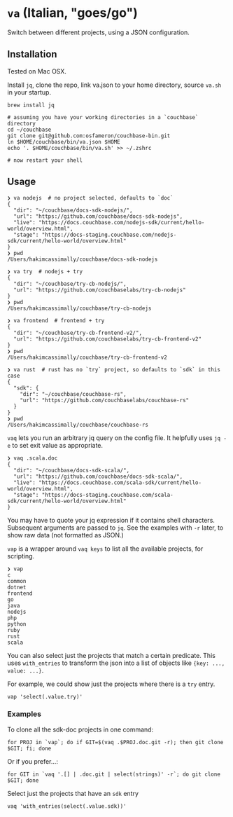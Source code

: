 # `va` (Italian, "goes/go")

Switch between different projects, using a JSON configuration.

## Installation

Tested on Mac OSX.

Install `jq`, clone the repo, link va.json to your home directory, source `va.sh` in your startup.

	brew install jq

	# assuming you have your working directories in a `couchbase` directory
	cd ~/couchbase
	git clone git@github.com:osfameron/couchbase-bin.git
	ln $HOME/couchbase/bin/va.json $HOME
	echo '. $HOME/couchbase/bin/va.sh' >> ~/.zshrc

	# now restart your shell

## Usage

	❯ va nodejs  # no project selected, defaults to `doc`
	{
	  "dir": "~/couchbase/docs-sdk-nodejs/",
	  "url": "https://github.com/couchbase/docs-sdk-nodejs",
	  "live": "https://docs.couchbase.com/nodejs-sdk/current/hello-world/overview.html",
	  "stage": "https://docs-staging.couchbase.com/nodejs-sdk/current/hello-world/overview.html"
	}
	❯ pwd
	/Users/hakimcassimally/couchbase/docs-sdk-nodejs

	❯ va try  # nodejs + try
	{
	  "dir": "~/couchbase/try-cb-nodejs/",
	  "url": "https://github.com/couchbaselabs/try-cb-nodejs"
	}
	❯ pwd
	/Users/hakimcassimally/couchbase/try-cb-nodejs

	❯ va frontend  # frontend + try
	{
	  "dir": "~/couchbase/try-cb-frontend-v2/",
	  "url": "https://github.com/couchbaselabs/try-cb-frontend-v2"
	}
	❯ pwd
	/Users/hakimcassimally/couchbase/try-cb-frontend-v2

	❯ va rust  # rust has no `try` project, so defaults to `sdk` in this case
	{
	  "sdk": {
	    "dir": "~/couchbase/couchbase-rs",
	    "url": "https://github.com/couchbaselabs/couchbase-rs"
	  }
	}
	❯ pwd
	/Users/hakimcassimally/couchbase/couchbase-rs

`vaq` lets you run an arbitrary jq query on the config file.
It helpfully uses `jq -e` to set exit value as appropriate.

	❯ vaq .scala.doc
	{
	  "dir": "~/couchbase/docs-sdk-scala/",
	  "url": "https://github.com/couchbase/docs-sdk-scala/",
	  "live": "https://docs.couchbase.com/scala-sdk/current/hello-world/overview.html",
	  "stage": "https://docs-staging.couchbase.com/scala-sdk/current/hello-world/overview.html"
	}

You may have to quote your jq expression if it contains shell characters. Subsequent arguments are
passed to `jq`. See the examples with `-r` later, to show raw data (not formatted as JSON.)

`vap` is a wrapper around `vaq keys` to list all the available projects, for scripting.

	❯ vap
	c
	common
	dotnet
	frontend
	go
	java
	nodejs
	php
	python
	ruby
	rust
	scala

You can also select just the projects that match a certain predicate.
This uses `with_entries` to transform the json into a list of objects like
`{key: ..., value: ...}`.

For example, we could show just the projects where there is a `try` entry. 

	vap 'select(.value.try)'

### Examples 

To clone all the sdk-doc projects in one command:

	for PROJ in `vap`; do if GIT=$(vaq .$PROJ.doc.git -r); then git clone $GIT; fi; done

Or if you prefer...:

	for GIT in `vaq '.[] | .doc.git | select(strings)' -r`; do git clone $GIT; done

Select just the projects that have an `sdk` entry

	vaq 'with_entries(select(.value.sdk))'
